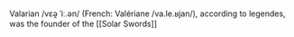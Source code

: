Valarian /vɛə̯ ˈiː.ən/ (French: Valériane /va.le.ʁjan/), according to legendes, was the founder of the [[Solar Swords]] 